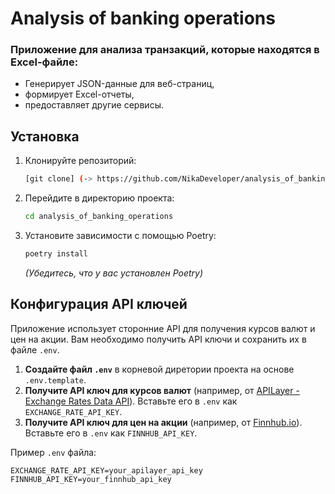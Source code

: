 # Analysis of banking operations


### Приложение для анализа транзакций, которые находятся в Excel-файле:
* Генерирует JSON-данные для веб-страниц, 
* формирует Excel-отчеты,
* предоставляет другие сервисы.

## Установка

1.  Клонируйте репозиторий:
    ```bash
    [git clone] (-> https://github.com/NikaDeveloper/analysis_of_banking_operations <-)
    ```

2.  Перейдите в директорию проекта:
    ```bash
    cd analysis_of_banking_operations
    ```

3.  Установите зависимости с помощью Poetry:
    ```bash
    poetry install
    ```
    *(Убедитесь, что у вас установлен Poetry)*

## Конфигурация API ключей

Приложение использует сторонние API для получения курсов валют и цен на акции. Вам необходимо получить API ключи и сохранить их в файле `.env`.

1.  **Создайте файл `.env`** в корневой диретории проекта на основе `.env.template`.
2.  **Получите API ключ для курсов валют** (например, от [APILayer - Exchange Rates Data API](https://apilayer.com/marketplace/exchangerates_data-api)). Вставьте его в `.env` как `EXCHANGE_RATE_API_KEY`.
3.  **Получите API ключ для цен на акции** (например, от [Finnhub.io](https://finnhub.io/)). Вставьте его в `.env` как `FINNHUB_API_KEY`.

Пример `.env` файла:
```dotenv
EXCHANGE_RATE_API_KEY=your_apilayer_api_key
FINNHUB_API_KEY=your_finnhub_api_key
